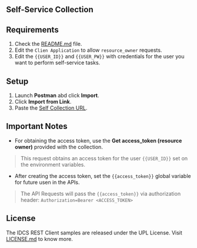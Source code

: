 ## Self-Service Collection

## Requirements

1. Check the [README.md](README.md) file.
2. Edit the ``Clien Application`` to allow ``resource_owner`` requests.
3. Edit the ``{{USER_ID}}`` and ``{{USER_PW}}`` with credentials for the user you want to perform self-service tasks.

## Setup

1. Launch **Postman** abd click **Import**.
2. Click **Import from Link**.
3. Paste the [Self Collection URL](idcs_self_postman_collection.json).

## Important Notes
- For obtaining the access token, use the **Get access_token (resource owner)** provided with the collection. 

> This request obtains an access token for the user ``{{USER_ID}}`` set on the environment variables.

- After creating the access token, set the ``{{access_token}}`` global variable for future usen in the APIs.

> The API Requests will pass the ``{{access_token}}`` via authorization header:
```Authorization=Bearer <ACCESS_TOKEN>```

## License

The IDCS REST Client samples are released under the UPL License. Visit [LICENSE.md](LICENSE.md) to know more.